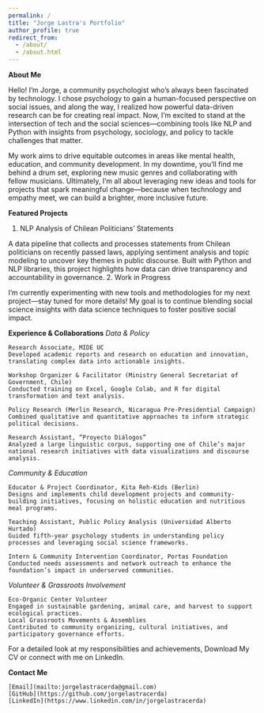 ```yaml
---
permalink: /
title: "Jorge Lastra's Portfolio"
author_profile: true
redirect_from: 
  - /about/
  - /about.html
---
```


**About Me**

Hello! I’m Jorge, a community psychologist who’s always been fascinated by technology. I chose psychology to gain a human-focused perspective on social issues, and along the way, I realized how powerful data-driven research can be for creating real impact. Now, I’m excited to stand at the intersection of tech and the social sciences—combining tools like NLP and Python with insights from psychology, sociology, and policy to tackle challenges that matter.

My work aims to drive equitable outcomes in areas like mental health, education, and community development. In my downtime, you’ll find me behind a drum set, exploring new music genres and collaborating with fellow musicians. Ultimately, I’m all about leveraging new ideas and tools for projects that spark meaningful change—because when technology and empathy meet, we can build a brighter, more inclusive future.

**Featured Projects**

1. NLP Analysis of Chilean Politicians’ Statements

A data pipeline that collects and processes statements from Chilean politicians on recently passed laws, applying sentiment analysis and topic modeling to uncover key themes in public discourse. Built with Python and NLP libraries, this project highlights how data can drive transparency and accountability in governance.
2. Work in Progress

I’m currently experimenting with new tools and methodologies for my next project—stay tuned for more details! My goal is to continue blending social science insights with data science techniques to foster positive social impact.

**Experience & Collaborations**
*Data & Policy*

    Research Associate, MIDE UC
    Developed academic reports and research on education and innovation, translating complex data into actionable insights.

    Workshop Organizer & Facilitator (Ministry General Secretariat of Government, Chile)
    Conducted training on Excel, Google Colab, and R for digital transformation and text analysis.

    Policy Research (Merlin Research, Nicaragua Pre-Presidential Campaign)
    Combined qualitative and quantitative approaches to inform strategic political decisions.

    Research Assistant, “Proyecto Diálogos”
    Analyzed a large linguistic corpus, supporting one of Chile’s major national research initiatives with data visualizations and discourse analysis.

*Community & Education*

    Educator & Project Coordinator, Kita Reh-Kids (Berlin)
    Designs and implements child development projects and community-building initiatives, focusing on holistic education and nutritious meal programs.

    Teaching Assistant, Public Policy Analysis (Universidad Alberto Hurtado)
    Guided fifth-year psychology students in understanding policy processes and leveraging social science frameworks.

    Intern & Community Intervention Coordinator, Portas Foundation
    Conducted needs assessments and network outreach to enhance the foundation’s impact in underserved communities.

*Volunteer & Grassroots Involvement*

    Eco-Organic Center Volunteer
    Engaged in sustainable gardening, animal care, and harvest to support ecological practices.
    Local Grassroots Movements & Assemblies
    Contributed to community organizing, cultural initiatives, and participatory governance efforts.

For a detailed look at my responsibilities and achievements, Download My CV or connect with me on LinkedIn.

**Contact Me**

    [Email](mailto:jorgelastracerda@gmail.com)
    [GitHub](https://github.com/jorgelastracerda)
    [LinkedIn](https://www.linkedin.com/in/jorgelastracerda)